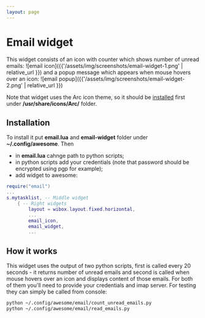 ```yaml
---
layout: page
---
```

# Email widget

This widget consists of an icon with counter which shows number of unread emails: ![email icon]({{'/assets/img/screenshots/email-widget-1.png' | relative_url }})
and a popup message which appears when mouse hovers over an icon: ![email popup]({{'/assets/img/screenshots/email-widget-2.png' | relative_url }})

Note that widget uses the Arc icon theme, so it should be [installed](https://github.com/horst3180/arc-icon-theme#installation) first under **/usr/share/icons/Arc/** folder.

## Installation

To install it put **email.lua** and **email-widget** folder under **~/.config/awesome**. Then 

 - in **email.lua** cahnge path to python scripts;
 - in python scripts add your credentials (note that password should be encrypted using pgp for example);
 - add widget to awesome:

```lua
require("email")
...
s.mytasklist, -- Middle widget
	{ -- Right widgets
    	layout = wibox.layout.fixed.horizontal,
		...
		email_icon,
        email_widget,
		...      
```

## How it works

This widget uses the output of two python scripts, first is called every 20 seconds - it returns number of unread emails and second is called when mouse hovers over an icon and displays content of those emails. For both of them you'll need to provide your credentials and imap server. For testing they can simply be called from console:

``` bash
python ~/.config/awesome/email/count_unread_emails.py 
python ~/.config/awesome/email/read_emails.py 
```
